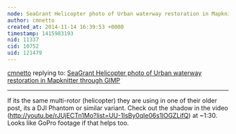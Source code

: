 ```yaml
---
node: SeaGrant Helicopter photo of Urban waterway restoration in Mapknitter through GIMP
author: cmnetto
created_at: 2014-11-14 16:39:53 +0000
timestamp: 1415983193
nid: 11337
cid: 10752
uid: 121479
---
```




[cmnetto](../profile/cmnetto) replying to: [SeaGrant Helicopter photo of Urban waterway restoration in Mapknitter through GIMP](../notes/eustatic/11-12-2014/seagrant-helicopter-photo-of-urban-waterway-restoration-in-mapknitter-through-gimp)

----
If its the same multi-rotor (helicopter) they are using in one of their older post, its a DJI Phantom or similar variant. Check out the shadow in the video (http://youtu.be/rJUjECTn1Mo?list=UU-1IsBy0qIe06s1lOGZLifQ) at ~1:30. Looks like GoPro footage if that helps too.